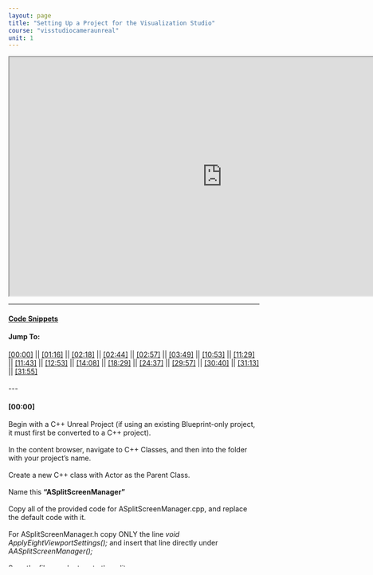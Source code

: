 ```yaml
---
layout: page
title: "Setting Up a Project for the Visualization Studio"
course: "visstudiocameraunreal"
unit: 1
---
```


<iframe src="https://www.youtube.com/embed/ewRKuI49vPQ" name="embed"
width="854" height="480" title="Visualization Studio Unreal Engine Setup Walkthrough" allow="autoplay" allowfullscreen="true"></iframe>



---

#### <a href="codesnippets.html" target="_blank">Code Snippets</a>
<h4>Jump To:</h4>
<p1>
<a href="https://www.youtube.com/embed/ewRKuI49vPQ?start=0&autoplay=1" target="embed" allow="autoplay" onclick="document.getElementById('[00:00]').scrollIntoView({ behavior: 'smooth', block: 'end', inline: 'nearest' });" >[00:00]</a>  ||  
<a href="https://www.youtube.com/embed/ewRKuI49vPQ?start=76&autoplay=1" target="embed" allow="autoplay" onclick="document.getElementById('[01:16]').scrollIntoView({ behavior: 'smooth', block: 'end', inline: 'nearest' });" >[01:16]</a>  ||  
<a href="https://www.youtube.com/embed/ewRKuI49vPQ?start=138&autoplay=1" target="embed" allow="autoplay" onclick="document.getElementById('[02:18]').scrollIntoView({ behavior: 'smooth', block: 'end', inline: 'nearest' });" >[02:18]</a>  ||  
<a href="https://www.youtube.com/embed/ewRKuI49vPQ?start=164&autoplay=1" target="embed" allow="autoplay" onclick="document.getElementById('[02:44]').scrollIntoView({ behavior: 'smooth', block: 'end', inline: 'nearest' });" >[02:44]</a>  ||  
<a href="https://www.youtube.com/embed/ewRKuI49vPQ?start=177&autoplay=1" target="embed" allow="autoplay" onclick="document.getElementById('[02:57]').scrollIntoView({ behavior: 'smooth', block: 'end', inline: 'nearest' });" >[02:57]</a>  ||  
<a href="https://www.youtube.com/embed/ewRKuI49vPQ?start=229&autoplay=1" target="embed" allow="autoplay" onclick="document.getElementById('[03:49]').scrollIntoView({ behavior: 'smooth', block: 'end', inline: 'nearest' });" >[03:49]</a>  ||  
<a href="https://www.youtube.com/embed/ewRKuI49vPQ?start=653&autoplay=1" target="embed" allow="autoplay" onclick="document.getElementById('[10:53]').scrollIntoView({ behavior: 'smooth', block: 'end', inline: 'nearest' });" >[10:53]</a>  ||  
<a href="https://www.youtube.com/embed/ewRKuI49vPQ?start=689&autoplay=1" target="embed" allow="autoplay" onclick="document.getElementById('[11:29]').scrollIntoView({ behavior: 'smooth', block: 'end', inline: 'nearest' });" >[11:29]</a>  ||  
<a href="https://www.youtube.com/embed/ewRKuI49vPQ?start=703&autoplay=1" target="embed" allow="autoplay" onclick="document.getElementById('[11:43]').scrollIntoView({ behavior: 'smooth', block: 'end', inline: 'nearest' });" >[11:43]</a>  ||  
<a href="https://www.youtube.com/embed/ewRKuI49vPQ?start=773&autoplay=1" target="embed" allow="autoplay" onclick="document.getElementById('[12:53]').scrollIntoView({ behavior: 'smooth', block: 'end', inline: 'nearest' });" >[12:53]</a>  ||  
<a href="https://www.youtube.com/embed/ewRKuI49vPQ?start=848&autoplay=1" target="embed" allow="autoplay" onclick="document.getElementById('[14:08]').scrollIntoView({ behavior: 'smooth', block: 'end', inline: 'nearest' });" >[14:08]</a>  ||  
<a href="https://www.youtube.com/embed/ewRKuI49vPQ?start=1109&autoplay=1" target="embed" allow="autoplay" onclick="document.getElementById('[18:29]').scrollIntoView({ behavior: 'smooth', block: 'end', inline: 'nearest' });" >[18:29]</a>  ||  
<a href="https://www.youtube.com/embed/ewRKuI49vPQ?start=1477&autoplay=1" target="embed" allow="autoplay" onclick="document.getElementById('[24:37]').scrollIntoView({ behavior: 'smooth', block: 'end', inline: 'nearest' });" >[24:37]</a>  ||  
<a href="https://www.youtube.com/embed/ewRKuI49vPQ?start=1797&autoplay=1" target="embed" allow="autoplay" onclick="document.getElementById('[29:57]').scrollIntoView({ behavior: 'smooth', block: 'end', inline: 'nearest' });" >[29:57]</a>  ||  
<a href="https://www.youtube.com/embed/ewRKuI49vPQ?start=1840&autoplay=1" target="embed" allow="autoplay" onclick="document.getElementById('[30:40]').scrollIntoView({ behavior: 'smooth', block: 'end', inline: 'nearest' });" >[30:40]</a>  ||  
<a href="https://www.youtube.com/embed/ewRKuI49vPQ?start=1873&autoplay=1" target="embed" allow="autoplay" onclick="document.getElementById('[31:13]').scrollIntoView({ behavior: 'smooth', block: 'end', inline: 'nearest' });" >[31:13]</a>  ||  
<a href="https://www.youtube.com/embed/ewRKuI49vPQ?start=1915&autoplay=1" target="embed" allow="autoplay" onclick="document.getElementById('[31:55]').scrollIntoView({ behavior: 'smooth', block: 'end', inline: 'nearest' });" >[31:55]</a><br><br>
</p1>
---

<div style="height: 350px; overflow: scroll;">
<p id="[00:00]"><h4>[00:00]</h4>

Begin with a C++ Unreal Project (if using an existing Blueprint-only project, it must first be converted to a C++ project).
<br><br>
In the content browser, navigate to C++ Classes, and then into the folder with your project’s name.
<br><br>
Create a new C++ class with Actor as the Parent Class. 
<br><br>
Name this <b>“ASplitScreenManager”</b>
<br><br>
Copy all of the provided code for ASplitScreenManager.cpp, and replace the default code with it.
<br><br>
For ASplitScreenManager.h copy ONLY the line <em>void ApplyEightViewportSettings();</em> and insert that line directly under <em>AASplitScreenManager();</em>
<br><br>
Save the files, and return to the editor.
<br><br>
</p>

<p id="[01:16]"><h4>[01:16]</h4>

Create another C++ class, being sure to check “Show All Classes”
<br><br>
Search for and select GameInstance as the parent class.
<br><br>
Name this <b>“VizStudioGameInstance”</b>
<br><br>
Like before, copy all of the provided code for VizStudioGameInstance.cpp, and replace the default code.
<br><br>
For VizStudioGameInstance.h, only the lines from  <em>public:</em>  to <em>ULocalPlayer…</em>  need to be copied from the provided code and pasted just below <em>GENERATED_BODY()</em> in Visual Studio.
<br><br>
</p>

<p id="[02:18]"><h4>[02:18]</h4>

Back in the editor, create one more C++ class, and select GameViewportClient as the parent class.
<br><br>
Name this <b>“VizStudioGameViewportClient”</b>
<br><br>
This requires no additional code.
<br><br>
</p>

<p id="[02:44]"><h4>[02:44]</h4>

Now create a Blueprint class from ASplitScreenManager.
<br><br>
Name this <b>“ASplitScreenManagerBP”</b>
<br><br>
This should be placed in your project’s Content folder. Go there now.
<br><br>
</p>

<p id="[02:57]"><h4>[02:57]</h4>

Now to create a few more Blueprint classes.
<br><br>
Create a Pawn class, and name it <b>“VizCameraReceiverPawn”</b>
<br><br>
Create a Game Mode Base class, and name it <b>“VizGameMode”</b>
<br><br>
Create another Pawn class, and name it <b>“VizParentPawn”</b>
<br><br>
Finally, create a Player Controller class, and name it <b>“VizPlayerController”</b>
<br><br>
</p>

<p id="[03:49]"><h4>[03:49]</h4>

Open up the VizGameMode Blueprint.
<br><br>
Follow along with the video to continue setting up the VizGameMode.
<br><br>
</p>

<p id="[10:53]"><h4>[10:53]</h4>

At this point, be sure that the Possess node inside your collapsed Change First Player To A Parent Pawn node has an execute output running to the collapsed node’s Outputs node.
<br><em>
Even if the collapsed nodes appear to be connected from the Event Graph, they will not be if this change is not made.</em>
<br><br>
From here, continue following along with the video to set up Panini Projection in the Construction Script.
<br><br>
</p>

<p id="[11:29]"><h4>[11:29]</h4>

Go to VizGameMode’s Class Defaults, and change the Default Pawn Class to <b>VizCameraReceiverPawn</b>, <em>NOT VizParentPawn</em>
<br><br>
Set the HUD class to None
<br><br>
With that, the VizGameMode Blueprint is set up.
<br><br>
</p>

<p id="[11:43]"><h4>[11:43]</h4>

<em>*Technically, this section is optional if you do not plan to move the player in your project, or if you simply do not want vignetting when moving. If that is the case, skip to [14:08].</em>
<br><br>
Now, make a new material named Blur_PP.
<br><br>
Follow the video closely for steps.
<br><br>
</p>

<p id="[12:53]"><h4>[12:53]</h4>

It is important to note that the Input names on the Custom node are case sensitive. For example, “uv” can <b>NOT</b> be changed to “UV” without the code needing to be changed.
<br><br>
Be sure to replace the default code in the Custom node with the code provided.
<br><br>
</p>

<p id="[14:08]"><h4>[14:08]</h4>

Open the VizParentPawn Blueprint.
<br><br>
<em>*If you do not want movement functionality for your player, all you need for the following section is to follow the setup instructions for Event BeginPlay, and connect a GetActorTransform node to the SpawnActor node’s Spawn Transform pin as seen starting at [16:40]. </em>
<br><br>
</p>

<p id="[18:29]"><h4>[18:29]</h4>

<em>*If you do not want vignetting during player movement, skip ahead to [30:40].</em>
<br><br>
</p>

<p id="[24:37]"><h4>[24:37]</h4>

You do not need to enter these values yet. At [29:57] a compiler error will require that the nodes be refreshed, and the values will be reset to their defaults. Hold off on entering those values for now.
<br><br>
</p>

<p id="[29:57]"><h4>[29:57]</h4>

This compiler error is just Unreal not understanding that the old input names in the nodes have been changed. Unfortunately, this does mean that the values will need to be input again after the nodes are refreshed if you entered them earlier.
<br><br>
</p>

<p id="[30:40]"><h4>[30:40]</h4>

Back in the VizParentPawn’s EventGraph, set up the Possessed Event.
<br><br>
</p>

<p id="[31:13]"><h4>[31:13]</h4>

Now, open the VizCameraReceiverPawn Blueprint, and follow the video to set up the camera for correct use in the Visualization Studio.
<br><br>
</p>

<p id="[31:55]"><h4>[31:55]</h4>

Lastly, open the Project Settings, and change the Default GameMode and Game Instance classes to VizGameMode and VizStudioGameInstance, respectively.
<br><br>
</p>

</div>